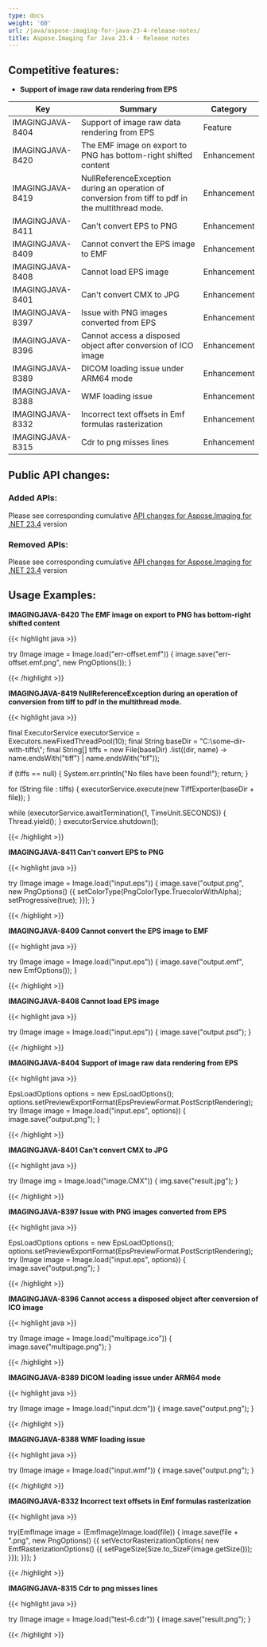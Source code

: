 ```yaml
---
type: docs
weight: '60'
url: /java/aspose-imaging-for-java-23-4-release-notes/
title: Aspose.Imaging for Java 23.4 - Release notes
---
```


## Competitive features:

- **Support of image raw data rendering from EPS**

| **Key**         | **Summary**                                                                                                                                                              | **Category** |
|-----------------|--------------------------------------------------------------------------------------------------------------------------------------------------------------------------|--------------|
| IMAGINGJAVA-8404 | Support of image raw data rendering from EPS                                                                                                                                  | Feature      |
| IMAGINGJAVA-8420 | The EMF image on export to PNG has bottom-right shifted content                                                                                                                                  | Enhancement      |
| IMAGINGJAVA-8419 | NullReferenceException during an operation of conversion from tiff to pdf in the multithread mode.                                                                                                                                  | Enhancement      |
| IMAGINGJAVA-8411 | Can't convert EPS to PNG                                                                                                                                  | Enhancement      |
| IMAGINGJAVA-8409 | Cannot convert the EPS image to EMF                                                                                                                                  | Enhancement      |
| IMAGINGJAVA-8408 | Cannot load EPS image                                                                                                                                  | Enhancement      |
| IMAGINGJAVA-8401 | Can't convert CMX to JPG                                                                                                                                  | Enhancement      |
| IMAGINGJAVA-8397 | Issue with PNG images converted from EPS                                                                                                                                  | Enhancement      |
| IMAGINGJAVA-8396 | Cannot access a disposed object after conversion of ICO image                                                                                                                                  | Enhancement      |
| IMAGINGJAVA-8389 | DICOM loading issue under ARM64 mode                                                                                                                                  | Enhancement      |
| IMAGINGJAVA-8388 | WMF loading issue                                                                                                                                  | Enhancement      |
| IMAGINGJAVA-8332 | Incorrect text offsets in Emf formulas rasterization                                                                                                                                  | Enhancement      |
| IMAGINGJAVA-8315 | Cdr to png misses lines                                                                                                                                  | Enhancement      |

## Public API changes:

### Added APIs:

Please see corresponding cumulative [API changes for Aspose.Imaging for .NET 23.4](https://docs.aspose.com/imaging/net/aspose-imaging-for-net-23-4-release-notes/) version

### Removed APIs:

Please see corresponding cumulative [API changes for Aspose.Imaging for .NET 23.4](https://docs.aspose.com/imaging/net/aspose-imaging-for-net-23-4-release-notes/) version

## Usage Examples:

**IMAGINGJAVA-8420 The EMF image on export to PNG has bottom-right shifted content**

{{< highlight java >}}

try (Image image = Image.load("err-offset.emf"))
{
	image.save("err-offset.emf.png", new PngOptions());
}

{{< /highlight >}}

**IMAGINGJAVA-8419 NullReferenceException during an operation of conversion from tiff to pdf in the multithread mode.**

{{< highlight java >}}

final ExecutorService executorService = Executors.newFixedThreadPool(10);
final String baseDir = "C:\\some-dir-with-tiffs\\";
final String[] tiffs = new File(baseDir)
		.list((dir, name) -> name.endsWith("tiff") | name.endsWith("tif"));

if (tiffs == null)
{
	System.err.println("No files have been found!");
	return;
}

for (String file : tiffs)
{
	executorService.execute(new TiffExporter(baseDir + file));
}

while (executorService.awaitTermination(1, TimeUnit.SECONDS))
{
	Thread.yield();
}
executorService.shutdown();

{{< /highlight >}}

**IMAGINGJAVA-8411 Can't convert EPS to PNG**

{{< highlight java >}}

try (Image image = Image.load("input.eps"))
{
    image.save("output.png", new PngOptions() {{
		setColorType(PngColorType.TruecolorWithAlpha);
		setProgressive(true); 
		}});
}

{{< /highlight >}}

**IMAGINGJAVA-8409 Cannot convert the EPS image to EMF**

{{< highlight java >}}

try (Image image = Image.load("input.eps"))
{
    image.save("output.emf", new EmfOptions());
}

{{< /highlight >}}

**IMAGINGJAVA-8408 Cannot load EPS image**

{{< highlight java >}}

try (Image image = Image.load("input.eps"))
{
    image.save("output.psd");
}

{{< /highlight >}}

**IMAGINGJAVA-8404 Support of image raw data rendering from EPS**

{{< highlight java >}}

EpsLoadOptions options = new EpsLoadOptions();
options.setPreviewExportFormat(EpsPreviewFormat.PostScriptRendering);
try (Image image = Image.load("input.eps", options))
{
    image.save("output.png");
}

{{< /highlight >}}

**IMAGINGJAVA-8401 Can't convert CMX to JPG**

{{< highlight java >}}

try (Image img = Image.load("image.CMX"))
{
    img.save("result.jpg");
}

{{< /highlight >}}

**IMAGINGJAVA-8397 Issue with PNG images converted from EPS**

{{< highlight java >}}

EpsLoadOptions options = new EpsLoadOptions();
options.setPreviewExportFormat(EpsPreviewFormat.PostScriptRendering);
try (Image image = Image.load("input.eps", options))
{
    image.save("output.png");
}

{{< /highlight >}}

**IMAGINGJAVA-8396 Cannot access a disposed object after conversion of ICO image**

{{< highlight java >}}

try (Image image = Image.load("multipage.ico"))
{
    image.save("multipage.png");
}

{{< /highlight >}}

**IMAGINGJAVA-8389 DICOM loading issue under ARM64 mode**

{{< highlight java >}}

try (Image image = Image.load("input.dcm"))
{
    image.save("output.png");
}

{{< /highlight >}}

**IMAGINGJAVA-8388 WMF loading issue**

{{< highlight java >}}

try (Image image = Image.load("input.wmf"))
{
    image.save("output.png");
}

{{< /highlight >}}

**IMAGINGJAVA-8332 Incorrect text offsets in Emf formulas rasterization**

{{< highlight java >}}

try(EmfImage image = (EmfImage)Image.load(file))
{
   image.save(file + ".png", new PngOptions()
   {{
		setVectorRasterizationOptions(
						new EmfRasterizationOptions() {{
							setPageSize(Size.to_SizeF(image.getSize()));
						}});
   }});
}

{{< /highlight >}}

**IMAGINGJAVA-8315 Cdr to png misses lines**

{{< highlight java >}}

try (Image image = Image.load("test-6.cdr"))
 {
     image.save("result.png");
 }

{{< /highlight >}}

